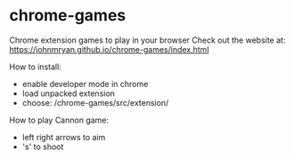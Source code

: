 # chrome-games
Chrome extension games to play in your browser
Check out the website at: https://johnmryan.github.io/chrome-games/index.html

How to install:
- enable developer mode in chrome
- load unpacked extension
- choose:  /chrome-games/src/extension/

How to play Cannon game:
  - left right arrows to aim
  - 's' to shoot
  
